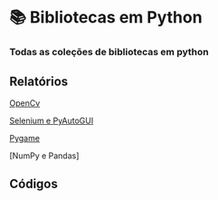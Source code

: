 # 📚 Bibliotecas em Python
### Todas as coleções de bibliotecas em python
## Relatórios
[OpenCv](relatórios/OpenCv.md)

[Selenium e PyAutoGUI](relatórios/Selenium_e_PyAutoGUI.md)

[Pygame](relatórios/pygame.md)

[NumPy e Pandas]
## Códigos
